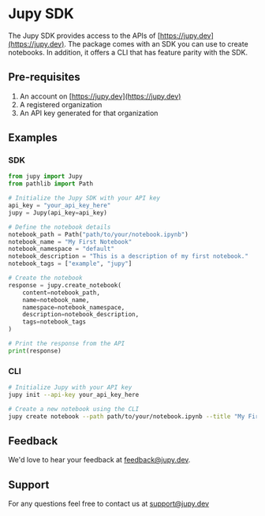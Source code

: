 # Jupy SDK

The Jupy SDK provides access to the APIs of [https://jupy.dev](https://jupy.dev). The package comes with an SDK you 
can use to create notebooks. In addition, it offers a CLI that has feature parity with the SDK.

## Pre-requisites

1. An account on [https://jupy.dev](https://jupy.dev)
2. A registered organization
3. An API key generated for that organization

## Examples

### SDK

```python
from jupy import Jupy
from pathlib import Path

# Initialize the Jupy SDK with your API key
api_key = "your_api_key_here"
jupy = Jupy(api_key=api_key)

# Define the notebook details
notebook_path = Path("path/to/your/notebook.ipynb")
notebook_name = "My First Notebook"
notebook_namespace = "default"
notebook_description = "This is a description of my first notebook."
notebook_tags = ["example", "jupy"]

# Create the notebook
response = jupy.create_notebook(
    content=notebook_path,
    name=notebook_name,
    namespace=notebook_namespace,
    description=notebook_description,
    tags=notebook_tags
)

# Print the response from the API
print(response)
```

### CLI

```bash
# Initialize Jupy with your API key
jupy init --api-key your_api_key_here

# Create a new notebook using the CLI
jupy create notebook --path path/to/your/notebook.ipynb --title "My First Notebook" --namespace "default" --description "This is a description of my first notebook." --tags jupy example abc123
```

## Feedback

We'd love to hear your feedback at [feedback@jupy.dev](feedback@jupy.dev).

## Support

For any questions feel free to contact us at [support@jupy.dev](support@jupy.dev)
